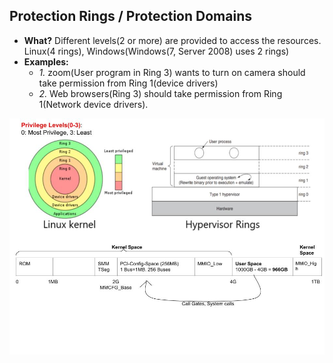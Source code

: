 ## Protection Rings / Protection Domains
- **What?** Different levels(2 or more) are provided to access the resources.  Linux(4 rings), Windows(Windows(7, Server 2008) uses 2 rings)
- **Examples:**
  - *1.* zoom(User program in Ring 3) wants to turn on camera should take permission from Ring 1(device drivers)
  - *2.* Web browsers(Ring 3) should take permission from Ring 1(Network device drivers).

<img src="protection_rings.JPG" width=700 />
